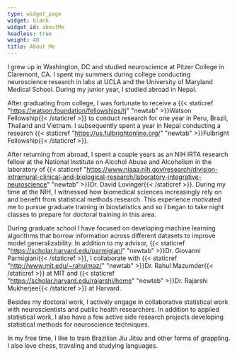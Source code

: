 ```yaml
---
type: widget_page
widget: blank
widget_id: aboutMe
headless: true
weight: 40
title: About Me
---
```

I grew up in Washington, DC and studied neuroscience at Pitzer College in Claremont, CA. I spent my summers during college conducting neuroscience research in labs at UCLA and the University of Maryland Medical School. During my junior year, I studied abroad in Nepal.

After graduating from college, I was fortunate to receive a {{< staticref "https://watson.foundation/fellowships/tj" "newtab" >}}Watson Fellowship{{< /staticref >}} to conduct research for one year in Peru, Brazil, Thailand and Vietnam. I subsequently spent a year in Nepal conducting a research {{< staticref "https://us.fulbrightonline.org/" "newtab" >}}Fulbright Fellowship{{< /staticref >}}.

After returning from abroad, I spent a couple years as an NIH IRTA research fellow at the National Institute on Alcohol Abuse and Alcoholism in the laboratory of {{< staticref "https://www.niaaa.nih.gov/research/division-intramural-clinical-and-biological-research/laboratory-integrative-neuroscience" "newtab" >}}Dr. David Lovinger{{< /staticref >}}. During my time at the NIH, I witnessed how biomedical sciences increasingly rely on and benefit from statistical methods research. This experience motivated me to pursue graduate training in biostatistics and so I began to take night classes to prepare for doctoral training in this area.

During graduate school I have focused on developing machine learning algorithms that borrow information across different datasets to improve model generalizability. In addition to my advisor,  {{< staticref "https://scholar.harvard.edu/parmigiani" "newtab" >}}Dr. Giovanni Parmigiani{{< /staticref >}}, I collaborate with  {{< staticref "http://www.mit.edu/~rahulmaz/" "newtab" >}}Dr. Rahul Mazumder{{< /staticref >}} at MIT and {{< staticref "https://scholar.harvard.edu/rajarshi/home" "newtab" >}}Dr. Rajarshi Mukherjee{{< /staticref >}} at Harvard. 

Besides my doctoral work, I actively engage in collaborative statistical work with neuroscientists and public health researchers. In addition to applied statistical work, I also have a few active side research projects developing statistical methods for neuroscience techniques.

In my free time, I like to train Brazilian Jiu Jitsu and other forms of grappling. I also love chess, traveling and studying languages.